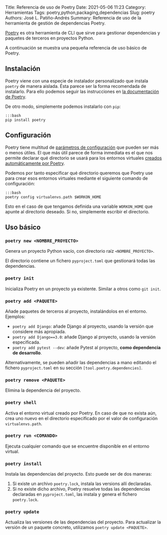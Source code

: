 Title: Referencia de uso de Poetry
Date: 2021-05-06 11:23
Category: Herramientas
Tags: poetry,python,packaging,dependencias
Slug: poetry
Authors: José L. Patiño-Andrés
Summary: Referencia de uso de la herramienta de gestión de dependencias Poetry.

[Poetry](https://python-poetry.org/docs/) es otra herramienta de CLI que sirve
para gestionar dependencias y paquetes de terceros en proyectos Python.

A continuación se muestra una pequeña referencia de uso básico de Poetry.

## Instalación

Poetry viene con una especie de instalador personalizado que instala `poetry`
de manera aislada. Ésta parece ser la forma recomendada de instalarlo. Para
ello podemos seguir las instrucciones en [la documentación de Poetry](https://python-poetry.org/docs/#installation).

De otro modo, simplemente podemos instalarlo con `pip`:

    :::bash
    pip install poetry

## Configuración

Poetry tiene multitud de [parámetros de configuración](https://python-poetry.org/docs/configuration/#configuration)
que pueden ser más o menos útiles. El que más útil parece de forma inmediata es
el que nos permite declarar qué directorio se usará para los entornos virtuales
[creados automáticamente por Poetry](https://python-poetry.org/docs/configuration/#virtualenvspath-string).

Podemos por tanto especificar qué directorio queremos que Poetry use para crear
esos entornos virtuales mediante el siguiente comando de configuración:

    :::bash
    poetry config virtualenvs.path $WORKON_HOME

Esto en el caso de que tengamos definida una variable `WORKON_HOME` que apunte
al directorio deseado. Si no, simplemente escribir el directorio.

## Uso básico

### `poetry new <NOMBRE_PROYECTO>`

Genera un proyecto Python vacío, con directorio raíz `<NOMBRE_PROYECTO>`.

El directorio contiene un fichero `pyproject.toml` que gestionará todas las
dependencias.

### `poetry init`

Inicializa Poetry en un proyecto ya existente. Similar a otros como `git init`.

### `poetry add <PAQUETE>`

Añade paquetes de terceros al proyecto, instalándolos en el entorno. Ejemplos:

- `poetry add Django`: añade Django al proyecto, usando la versión que considere
  más apropiada. 
- `poetry add Django==3.0`: añade Django al proyecto, usando la versión
  especificada.
- `poetry add pytest --dev`: añade Pytest al proyecto, **como dependencia de 
  desarrollo**.

Alternativamente, se pueden añadir las dependencias a mano editando el fichero
`pyproject.toml` en su sección `[tool.poetry.dependencies]`.

### `poetry remove <PAQUETE>`

Elimina la dependencia del proyecto.

### `poetry shell`

Activa el entorno virtual creado por Poetry. En caso de que no exista aún, crea
uno nuevo en el directorio especificado por el valor de configuración
`virtualenvs.path`.

### `poetry run <COMANDO>`

Ejecuta cualquier comando que se encuentre disponible en el entorno virtual.

### `poetry install`

Instala las dependencias del proyecto. Esto puede ser de dos maneras:

1. Si existe un archivo `poetry.lock`, instala las versions allí declaradas.
2. Si no existe dicho archivo, Poetry resuelve todas las dependencias declaradas
   en `pyproject.toml`, las instala y genera el fichero `poetry.lock`.

### `poetry update`

Actualiza las versiones de las dependencias del proyecto. Para actualizar la
versión de un paquete concreto, utilizamos `poetry update <PAQUETE>`.

